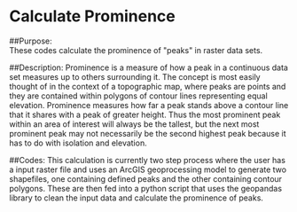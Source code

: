 # Calculate Prominence

##Purpose:  
These codes calculate the prominence of "peaks" in raster data sets.

##Description:
Prominence is a measure of how a peak in a continuous data set measures up to others surrounding it.
The concept is most easily thought of in the context of a topographic map, where peaks are points
and they are contained within polygons of contour lines representing equal elevation.  Prominence 
measures how far a peak stands above a contour line that it shares with a peak of greater height.
Thus the most prominent peak within an area of interest will always be the tallest, but the next
most prominent peak may not necessarily be the second highest peak because it has to do with 
isolation and elevation.

##Codes:
This calculation is currently two step process where the user has a input raster file and 
uses an ArcGIS geoprocessing model to generate two shapefiles, one containing defined peaks 
and the other containing contour polygons.  These are then fed into a python script that
uses the geopandas library to clean the input data and calculate the prominence of peaks.
